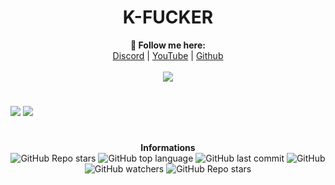 <h1 align="center">K-FUCKER</h1>

<p align="center">
  <b>🖤 Follow me here:</b><br>
  <a href="https://discord.gg/utRNpxkEUw">Discord</a> |
  <a href="https://www.youtube.com/channel/UCOiiRINZKB7vt6i0_x3JUqQ">YouTube</a> |
  <a href="https://github.com/jnajwhdanbiwduanwdioayuhbou2qgybroq">Github</a>
  <br><br>
  <img src="https://steamuserimages-a.akamaihd.net/ugc/939465072079337699/A44A2D24BB987267F26C56440F51A0B468481222/">
</p>

#

<img src="https://media.discordapp.net/attachments/845365761656094791/846268198293864518/unknown.png">
<img src="https://media.discordapp.net/attachments/845365761656094791/846268561390305290/Screenshot_20210524-080854_Kahoot.jpg">

#

<p align="center"> 
    <b>Informations</b><br>
    <img alt="GitHub Repo stars" src="https://img.shields.io/github/stars/Its-Vichy/K-Fucker?style=social">
    <img alt="GitHub top language" src="https://img.shields.io/github/languages/top/Its-Vichy/K-Fucker">
    <img alt="GitHub last commit" src="https://img.shields.io/github/last-commit/Its-Vichy/K-Fucker">
    <img alt="GitHub" src="https://img.shields.io/github/license/Its-Vichy/K-Fucker">
    <img alt="GitHub watchers" src="https://img.shields.io/github/watchers/Its-Vichy/K-Fucker?style=social">
    <img alt="GitHub Repo stars" src="https://img.shields.io/github/stars/Its-Vichy/K-Fucker?style=social">
</p>
